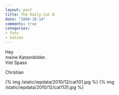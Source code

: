 ```yaml
--- 
layout: post
title: The Daily Cat 8
date: "2009-10-14"
comments: true
categories: 
- foto
- katzen
---
```

Hey <br />meine Katzenbilder. <br />Viel Spass <p /> Christian<p>
{% img /static/wpdata/2010/12/cat101.jpg %}
{% img /static/wpdata/2010/12/cat1131.jpg %}
